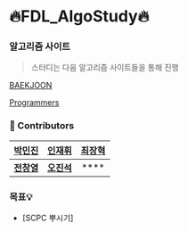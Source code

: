 # :fire:FDL_AlgoStudy:fire:

### 알고리즘 사이트

> 스터디는 다음 알고리즘 사이트들을 통해 진행

[BAEKJOON](https://www.acmicpc.net/)

[Programmers](https://programmers.co.kr/learn/challenges?tab=all_challenges)

### :rainbow: Contributors
| [박민진](https://github.com/parkminjin99) | [인재휘](https://github.com/JaeHuiIn) | [최장혁](https://github.com/CryptoPizza0813) |
|:-------------------:|:-------------------:|:-------------------:|
|   **[전창열](https://github.com/africanssong)**   | **[오진석](https://github.com/africanssong)** | **** |

### 목표💡
 - [SCPC 뿌시기]
